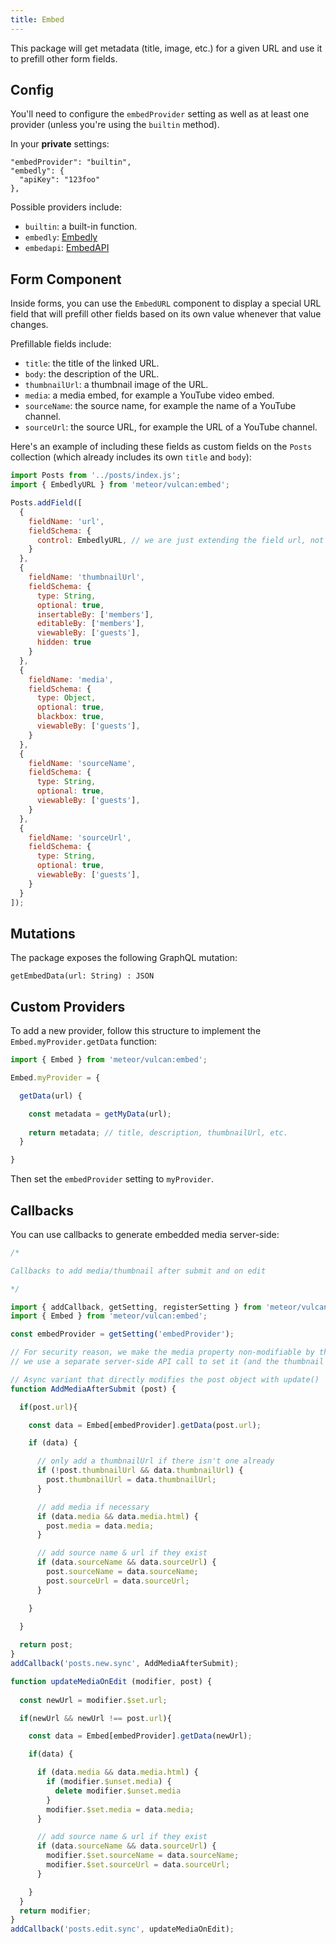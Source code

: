 ```yaml
---
title: Embed
---
```


This package will get metadata (title, image, etc.) for a given URL and use it to prefill other form fields. 

## Config

You'll need to configure the `embedProvider` setting as well as at least one provider (unless you're using the `builtin` method).

In your **private** settings:

```
"embedProvider": "builtin",
"embedly": {
  "apiKey": "123foo"
},
```

Possible providers include:

- `builtin`: a built-in function.
- `embedly`: [Embedly](http://embed.ly/)
- `embedapi`: [EmbedAPI](http://embedapi.com/)

## Form Component

Inside forms, you can use the `EmbedURL` component to display a special URL field that will prefill other fields based on its own value whenever that value changes. 

Prefillable fields include:

- `title`: the title of the linked URL.
- `body`: the description of the URL.
- `thumbnailUrl`: a thumbnail image of the URL.
- `media`: a media embed, for example a YouTube video embed.
- `sourceName`: the source name, for example the name of a YouTube channel.
- `sourceUrl`: the source URL, for example the URL of a YouTube channel.

Here's an example of including these fields as custom fields on the `Posts` collection (which already includes its own `title` and `body`):

```js
import Posts from '../posts/index.js';
import { EmbedlyURL } from 'meteor/vulcan:embed';

Posts.addField([
  {
    fieldName: 'url',
    fieldSchema: {
      control: EmbedlyURL, // we are just extending the field url, not replacing it
    }
  },
  {
    fieldName: 'thumbnailUrl',
    fieldSchema: {
      type: String,
      optional: true,
      insertableBy: ['members'],
      editableBy: ['members'],
      viewableBy: ['guests'],
      hidden: true
    }
  },
  {
    fieldName: 'media',
    fieldSchema: {
      type: Object,
      optional: true,
      blackbox: true,
      viewableBy: ['guests'],
    }
  },
  {
    fieldName: 'sourceName',
    fieldSchema: {
      type: String,
      optional: true,
      viewableBy: ['guests'],
    }
  },
  {
    fieldName: 'sourceUrl',
    fieldSchema: {
      type: String,
      optional: true,
      viewableBy: ['guests'],
    }
  }
]);
```

## Mutations

The package exposes the following GraphQL mutation:

```
getEmbedData(url: String) : JSON
```

## Custom Providers

To add a new provider, follow this structure to implement the `Embed.myProvider.getData` function:

```js
import { Embed } from 'meteor/vulcan:embed';

Embed.myProvider = {

  getData(url) {

    const metadata = getMyData(url);
    
    return metadata; // title, description, thumbnailUrl, etc.
  }

}
```

Then set the `embedProvider` setting to `myProvider`. 

## Callbacks

You can use callbacks to generate embedded media server-side: 

```js
/*

Callbacks to add media/thumbnail after submit and on edit

*/

import { addCallback, getSetting, registerSetting } from 'meteor/vulcan:core';
import { Embed } from 'meteor/vulcan:embed';

const embedProvider = getSetting('embedProvider');

// For security reason, we make the media property non-modifiable by the client and
// we use a separate server-side API call to set it (and the thumbnail object if it hasn't already been set)

// Async variant that directly modifies the post object with update()
function AddMediaAfterSubmit (post) {

  if(post.url){

    const data = Embed[embedProvider].getData(post.url);

    if (data) {

      // only add a thumbnailUrl if there isn't one already
      if (!post.thumbnailUrl && data.thumbnailUrl) {
        post.thumbnailUrl = data.thumbnailUrl;
      }

      // add media if necessary
      if (data.media && data.media.html) {
        post.media = data.media;
      }

      // add source name & url if they exist
      if (data.sourceName && data.sourceUrl) {
        post.sourceName = data.sourceName;
        post.sourceUrl = data.sourceUrl;
      }

    }

  }
  
  return post;
}
addCallback('posts.new.sync', AddMediaAfterSubmit);

function updateMediaOnEdit (modifier, post) {
  
  const newUrl = modifier.$set.url;

  if(newUrl && newUrl !== post.url){

    const data = Embed[embedProvider].getData(newUrl);

    if(data) {

      if (data.media && data.media.html) {
        if (modifier.$unset.media) {
          delete modifier.$unset.media
        }
        modifier.$set.media = data.media;
      }

      // add source name & url if they exist
      if (data.sourceName && data.sourceUrl) {
        modifier.$set.sourceName = data.sourceName;
        modifier.$set.sourceUrl = data.sourceUrl;
      }

    }
  }
  return modifier;
}
addCallback('posts.edit.sync', updateMediaOnEdit);
```